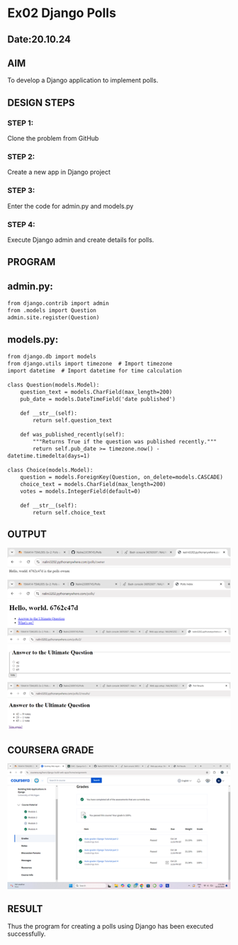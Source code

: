 # Ex02 Django Polls
## Date:20.10.24

## AIM
To develop a Django application to implement polls.


## DESIGN STEPS

### STEP 1:
Clone the problem from GitHub

### STEP 2:
Create a new app in Django project

### STEP 3:
Enter the code for admin.py and models.py

### STEP 4:
Execute Django admin and create details for polls.

## PROGRAM
## admin.py:
```
from django.contrib import admin
from .models import Question
admin.site.register(Question)
```
## models.py:
```
from django.db import models
from django.utils import timezone  # Import timezone
import datetime  # Import datetime for time calculation
 
class Question(models.Model):
    question_text = models.CharField(max_length=200)
    pub_date = models.DateTimeField('date published')

    def __str__(self):
        return self.question_text

    def was_published_recently(self):
        """Returns True if the question was published recently."""
        return self.pub_date >= timezone.now() - datetime.timedelta(days=1)
  
class Choice(models.Model):
    question = models.ForeignKey(Question, on_delete=models.CASCADE)
    choice_text = models.CharField(max_length=200)
    votes = models.IntegerField(default=0)
  
    def __str__(self):
        return self.choice_text
```



## OUTPUT
![alt text](<Screenshot (179).png>)
![alt text](<Screenshot (180).png>)
![alt text](<Screenshot (181).png>)
![alt text](<Screenshot (182).png>)

## COURSERA GRADE
![alt text](<Screenshot (183).png>)


## RESULT
Thus the program for creating a polls using Django has been executed successfully.
